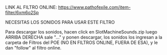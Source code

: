 LINK AL FILTRO ONLINE: https://www.pathofexile.com/item-filter/6xm6o2Sp

NECESITAS LOS SONIDOS PARA USAR ESTE FILTRO

Para descargar los sonidos, hacen click en SlotMachineSounds.zip luego ARRIBA DERECHA sale "..." y ponen descargar, los sonidos los ingresan a la carpeta de Filtros del POE (NO EN FILTROS ONLINE, FUERA DE ESA), y le dan "follow" al filtro online.
